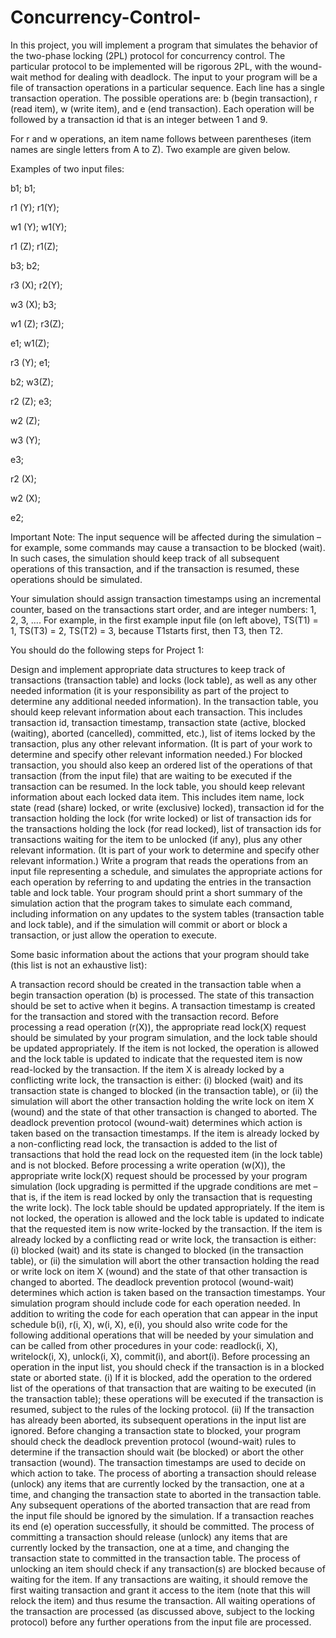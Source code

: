 # Concurrency-Control-

In this project, you will implement a program that simulates the behavior of the two-phase locking (2PL) protocol for concurrency control. The particular protocol to be implemented will be rigorous 2PL, with the wound-wait method for dealing with deadlock. The input to your program will be a file of transaction operations in a particular sequence. Each line has a single transaction operation. The possible operations are: b (begin transaction), r (read item), w (write item), and e (end transaction). Each operation will be followed by a transaction id that is an integer between 1 and 9.

For r and w operations, an item name follows between parentheses (item names are single letters from A to Z). Two example are given below.

Examples of two input files:

b1;                                                                          b1;

r1 (Y);                                                                     r1(Y);

w1 (Y);                                                                    w1(Y);

r1 (Z);                                                                     r1(Z);

b3;                                                                          b2;

r3 (X);                                                                     r2(Y);

w3 (X);                                                                   b3;

w1 (Z);                                                                    r3(Z);

e1;                                                                          w1(Z);

r3 (Y);                                                                     e1;

b2;                                                                          w3(Z);

r2 (Z);                                                                     e3;

w2 (Z);                                                                   

w3 (Y);

e3;

r2 (X);

w2 (X);

e2;

 

Important Note: The input sequence will be affected during the simulation – for example, some commands may cause a transaction to be blocked (wait). In such cases, the simulation should keep track of all subsequent operations of this transaction, and if the transaction is resumed, these operations should be simulated.

 

Your simulation should assign transaction timestamps using an incremental counter, based on the transactions start order, and are integer numbers: 1, 2, 3, …. For example, in the first example input file (on left above), TS(T1) = 1, TS(T3) = 2, TS(T2) = 3, because T1starts first, then T3, then T2.

 

You should do the following steps for Project 1:

Design and implement appropriate data structures to keep track of transactions (transaction table) and locks (lock table), as well as any other needed information (it is your responsibility as part of the project to determine any additional needed information).
In the transaction table, you should keep relevant information about each transaction. This includes transaction id, transaction timestamp, transaction state (active, blocked (waiting), aborted (cancelled), committed, etc.), list of items locked by the transaction, plus any other relevant information. (It is part of your work to determine and specify other relevant information needed.) For blocked transaction, you should also keep an ordered list of the operations of that transaction (from the input file) that are waiting to be executed if the transaction can be resumed.
In the lock table, you should keep relevant information about each locked data item. This includes item name, lock state (read (share) locked, or write (exclusive) locked), transaction id for the transaction holding the lock (for write locked) or list of transaction ids for the transactions holding the lock (for read locked), list of transaction ids for transactions waiting for the item to be unlocked (if any), plus any other relevant information. (It is part of your work to determine and specify other relevant information.)
Write a program that reads the operations from an input file representing a schedule, and simulates the appropriate actions for each operation by referring to and updating the entries in the transaction table and lock table. Your program should print a short summary of the simulation action that the program takes to simulate each command, including information on any updates to the system tables (transaction table and lock table), and if the simulation will commit or abort or block a transaction, or just allow the operation to execute.
 

Some basic information about the actions that your program should take (this list is not an exhaustive list):

A transaction record should be created in the transaction table when a begin transaction operation (b) is processed. The state of this transaction should be set to active when it begins. A transaction timestamp is created for the transaction and stored with the transaction record.
Before processing a read operation (r(X)), the appropriate read lock(X) request should be simulated by your program simulation, and the lock table should be updated appropriately. If the item is not locked, the operation is allowed and the lock table is updated to indicate that the requested item is now read-locked by the transaction.
If the item X is already locked by a conflicting write lock, the transaction is either: (i) blocked (wait) and its transaction state is changed to blocked (in the transaction table), or (ii) the simulation will abort the other transaction holding the write lock on item X (wound) and the state of that other transaction is changed to aborted. The deadlock prevention protocol (wound-wait) determines which action is taken based on the transaction timestamps.
If the item is already locked by a non-conflicting read lock, the transaction is added to the list of transactions that hold the read lock on the requested item (in the lock table) and is not blocked.
Before processing a write operation (w(X)), the appropriate write lock(X) request should be processed by your program simulation (lock upgrading is permitted if the upgrade conditions are met – that is, if the item is read locked by only the transaction that is requesting the write lock). The lock table should be updated appropriately.
If the item is not locked, the operation is allowed and the lock table is updated to indicate that the requested item is now write-locked by the transaction.
If the item is already locked by a conflicting read or write lock, the transaction is either: (i) blocked (wait) and its state is changed to blocked (in the transaction table), or (ii) the simulation will abort the other transaction holding the read or write lock on item X (wound) and the state of that other transaction is changed to aborted. The deadlock prevention protocol (wound-wait) determines which action is taken based on the transaction timestamps.
Your simulation program should include code for each operation needed. In addition to writing the code for each operation that can appear in the input schedule b(i), r(i, X), w(i, X), e(i), you should also write code for the following additional operations that will be needed by your simulation and can be called from other procedures in your code: readlock(i, X), writelock(i, X), unlock(i, X), commit(i), and abort(i).
Before processing an operation in the input list, you should check if the transaction is in a blocked state or aborted state. (i) If it is blocked, add the operation to the ordered list of the operations of that transaction that are waiting to be executed (in the transaction table); these operations will be executed if the transaction is resumed, subject to the rules of the locking protocol. (ii) If the transaction has already been aborted, its subsequent operations in the input list are ignored.
Before changing a transaction state to blocked, your program should check the deadlock prevention protocol (wound-wait) rules to determine if the transaction should wait (be blocked) or abort the other transaction (wound). The transaction timestamps are used to decide on which action to take.
The process of aborting a transaction should release (unlock) any items that are currently locked by the transaction, one at a time, and changing the transaction state to aborted in the transaction table. Any subsequent operations of the aborted transaction that are read from the input file should be ignored by the simulation.
If a transaction reaches its end (e) operation successfully, it should be committed. The process of committing a transaction should release (unlock) any items that are currently locked by the transaction, one at a time, and changing the transaction state to committed in the transaction table.
The process of unlocking an item should check if any transaction(s) are blocked because of waiting for the item. If any transactions are waiting, it should remove the first waiting transaction and grant it access to the item (note that this will relock the item) and thus resume the transaction. All waiting operations of the transaction are processed (as discussed above, subject to the locking protocol) before any further operations from the input file are processed.
